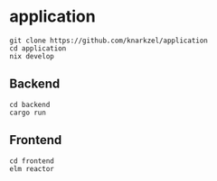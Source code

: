 # application
```
git clone https://github.com/knarkzel/application
cd application
nix develop
```
## Backend
```
cd backend
cargo run
```
## Frontend
```
cd frontend
elm reactor
```
